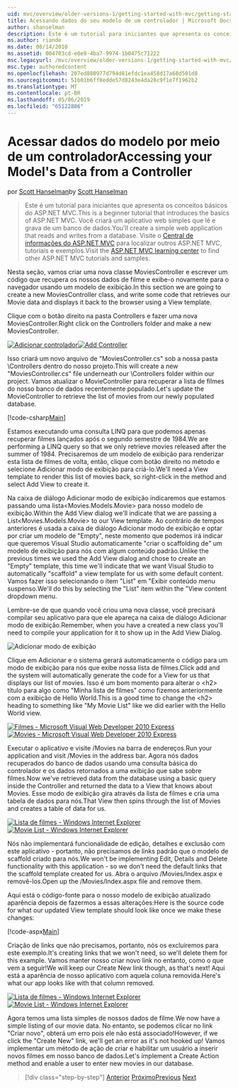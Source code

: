 ```yaml
---
uid: mvc/overview/older-versions-1/getting-started-with-mvc/getting-started-with-mvc-part5
title: Acessando dados do seu modelo de um controlador | Microsoft Docs
author: shanselman
description: Este é um tutorial para iniciantes que apresenta os conceitos básicos do ASP.NET MVC. Crie um aplicativo web simples que lê e grava de um banco de dados.
ms.author: riande
ms.date: 08/14/2010
ms.assetid: 004703cd-e0e9-4ba7-9974-1b0475c71222
msc.legacyurl: /mvc/overview/older-versions-1/getting-started-with-mvc/getting-started-with-mvc-part5
msc.type: authoredcontent
ms.openlocfilehash: 207ed880977d794d81efdc1ea458d17a68d501d8
ms.sourcegitcommit: 51b01b6ff8edde57d8243e4da28c9f1e7f1962b2
ms.translationtype: MT
ms.contentlocale: pt-BR
ms.lasthandoff: 05/06/2019
ms.locfileid: "65122886"
---
```

# <a name="accessing-your-models-data-from-a-controller"></a><span data-ttu-id="20d8c-104">Acessar dados do modelo por meio de um controlador</span><span class="sxs-lookup"><span data-stu-id="20d8c-104">Accessing your Model's Data from a Controller</span></span>

<span data-ttu-id="20d8c-105">por [Scott Hanselman](https://github.com/shanselman)</span><span class="sxs-lookup"><span data-stu-id="20d8c-105">by [Scott Hanselman](https://github.com/shanselman)</span></span>

> <span data-ttu-id="20d8c-106">Este é um tutorial para iniciantes que apresenta os conceitos básicos do ASP.NET MVC.</span><span class="sxs-lookup"><span data-stu-id="20d8c-106">This is a beginner tutorial that introduces the basics of ASP.NET MVC.</span></span> <span data-ttu-id="20d8c-107">Você criará um aplicativo web simples que lê e grava de um banco de dados.</span><span class="sxs-lookup"><span data-stu-id="20d8c-107">You'll create a simple web application that reads and writes from a database.</span></span> <span data-ttu-id="20d8c-108">Visite o [Central de informações do ASP.NET MVC](../../../index.md) para localizar outros ASP.NET MVC, tutoriais e exemplos.</span><span class="sxs-lookup"><span data-stu-id="20d8c-108">Visit the [ASP.NET MVC learning center](../../../index.md) to find other ASP.NET MVC tutorials and samples.</span></span>

<span data-ttu-id="20d8c-109">Nesta seção, vamos criar uma nova classe MoviesController e escrever um código que recupera os nossos dados de filme e exibe-o novamente para o navegador usando um modelo de exibição.</span><span class="sxs-lookup"><span data-stu-id="20d8c-109">In this section we are going to create a new MoviesController class, and write some code that retrieves our Movie data and displays it back to the browser using a View template.</span></span>

<span data-ttu-id="20d8c-110">Clique com o botão direito na pasta Controllers e fazer uma nova MoviesController.</span><span class="sxs-lookup"><span data-stu-id="20d8c-110">Right click on the Controllers folder and make a new MoviesController.</span></span>

<span data-ttu-id="20d8c-111">[![Adicionar controlador](getting-started-with-mvc-part5/_static/image2.png)](getting-started-with-mvc-part5/_static/image1.png)</span><span class="sxs-lookup"><span data-stu-id="20d8c-111">[![Add Controller](getting-started-with-mvc-part5/_static/image2.png)](getting-started-with-mvc-part5/_static/image1.png)</span></span>

<span data-ttu-id="20d8c-112">Isso criará um novo arquivo de "MoviesController.cs" sob a nossa pasta \Controllers dentro do nosso projeto.</span><span class="sxs-lookup"><span data-stu-id="20d8c-112">This will create a new "MoviesController.cs" file underneath our \Controllers folder within our project.</span></span> <span data-ttu-id="20d8c-113">Vamos atualizar o MovieController para recuperar a lista de filmes do nosso banco de dados recentemente populado.</span><span class="sxs-lookup"><span data-stu-id="20d8c-113">Let's update the MovieController to retrieve the list of movies from our newly populated database.</span></span>

[!code-csharp[Main](getting-started-with-mvc-part5/samples/sample1.cs)]

<span data-ttu-id="20d8c-114">Estamos executando uma consulta LINQ para que podemos apenas recuperar filmes lançados após o segundo semestre de 1984.</span><span class="sxs-lookup"><span data-stu-id="20d8c-114">We are performing a LINQ query so that we only retrieve movies released after the summer of 1984.</span></span> <span data-ttu-id="20d8c-115">Precisaremos de um modelo de exibição para renderizar esta lista de filmes de volta, então, clique com botão direito no método e selecione Adicionar modo de exibição para criá-lo.</span><span class="sxs-lookup"><span data-stu-id="20d8c-115">We'll need a View template to render this list of movies back, so right-click in the method and select Add View to create it.</span></span>

<span data-ttu-id="20d8c-116">Na caixa de diálogo Adicionar modo de exibição indicaremos que estamos passando uma lista&lt;Movies.Models.Movie&gt; para nosso modelo de exibição.</span><span class="sxs-lookup"><span data-stu-id="20d8c-116">Within the Add View dialog we'll indicate that we are passing a List&lt;Movies.Models.Movie&gt; to our View template.</span></span> <span data-ttu-id="20d8c-117">Ao contrário de tempos anteriores é usada a caixa de diálogo Adicionar modo de exibição e optar por criar um modelo de "Empty", neste momento que podemos irá indicar que queremos Visual Studio automaticamente "criar o scaffolding de" um modelo de exibição para nós com algum conteúdo padrão.</span><span class="sxs-lookup"><span data-stu-id="20d8c-117">Unlike the previous times we used the Add View dialog and chose to create an "Empty" template, this time we'll indicate that we want Visual Studio to automatically "scaffold" a view template for us with some default content.</span></span> <span data-ttu-id="20d8c-118">Vamos fazer isso selecionando o item "List" em "Exibir conteúdo menu suspenso.</span><span class="sxs-lookup"><span data-stu-id="20d8c-118">We'll do this by selecting the "List" item within the "View content dropdown menu.</span></span>

<span data-ttu-id="20d8c-119">Lembre-se de que quando você criou uma nova classe, você precisará compilar seu aplicativo para que ele apareça na caixa de diálogo Adicionar modo de exibição.</span><span class="sxs-lookup"><span data-stu-id="20d8c-119">Remember, when you have a created a new class you'll need to compile your application for it to show up in the Add View Dialog.</span></span>

![Adicionar modo de exibição](getting-started-with-mvc-part5/_static/image3.png)

<span data-ttu-id="20d8c-121">Clique em Adicionar e o sistema gerará automaticamente o código para um modo de exibição para nós que exibe nossa lista de filmes.</span><span class="sxs-lookup"><span data-stu-id="20d8c-121">Click add and the system will automatically generate the code for a View for us that displays our list of movies.</span></span> <span data-ttu-id="20d8c-122">Isso é um bom momento para alterar o &lt;h2&gt; título para algo como "Minha lista de filmes" como fizemos anteriormente com a exibição de Hello World.</span><span class="sxs-lookup"><span data-stu-id="20d8c-122">This is a good time to change the &lt;h2&gt; heading to something like "My Movie List" like we did earlier with the Hello World view.</span></span>

<span data-ttu-id="20d8c-123">[![Filmes - Microsoft Visual Web Developer 2010 Express](getting-started-with-mvc-part5/_static/image5.png)](getting-started-with-mvc-part5/_static/image4.png)</span><span class="sxs-lookup"><span data-stu-id="20d8c-123">[![Movies - Microsoft Visual Web Developer 2010 Express](getting-started-with-mvc-part5/_static/image5.png)](getting-started-with-mvc-part5/_static/image4.png)</span></span>

<span data-ttu-id="20d8c-124">Executar o aplicativo e visite /Movies na barra de endereços.</span><span class="sxs-lookup"><span data-stu-id="20d8c-124">Run your application and visit /Movies in the address bar.</span></span> <span data-ttu-id="20d8c-125">Agora nós dados recuperados do banco de dados usando uma consulta básica do controlador e os dados retornados a uma exibição que sabe sobre filmes.</span><span class="sxs-lookup"><span data-stu-id="20d8c-125">Now we've retrieved data from the database using a basic query inside the Controller and returned the data to a View that knows about Movies.</span></span> <span data-ttu-id="20d8c-126">Esse modo de exibição gira através da lista de filmes e cria uma tabela de dados para nós.</span><span class="sxs-lookup"><span data-stu-id="20d8c-126">That View then spins through the list of Movies and creates a table of data for us.</span></span>

<span data-ttu-id="20d8c-127">[![Lista de filmes - Windows Internet Explorer](getting-started-with-mvc-part5/_static/image7.png)](getting-started-with-mvc-part5/_static/image6.png)</span><span class="sxs-lookup"><span data-stu-id="20d8c-127">[![Movie List - Windows Internet Explorer](getting-started-with-mvc-part5/_static/image7.png)](getting-started-with-mvc-part5/_static/image6.png)</span></span>

<span data-ttu-id="20d8c-128">Nós não implementará funcionalidade de edição, detalhes e exclusão com este aplicativo - portanto, não precisamos de links padrão que o modelo de scaffold criado para nós.</span><span class="sxs-lookup"><span data-stu-id="20d8c-128">We won't be implementing Edit, Details and Delete functionality with this application - so we don't need the default links that the scaffold template created for us.</span></span> <span data-ttu-id="20d8c-129">Abra o arquivo /Movies/Index.aspx e removê-los.</span><span class="sxs-lookup"><span data-stu-id="20d8c-129">Open up the /Movies/Index.aspx file and remove them.</span></span>

<span data-ttu-id="20d8c-130">Aqui está o código-fonte para o nosso modelo de exibição atualizado aparência depois de fazermos a essas alterações:</span><span class="sxs-lookup"><span data-stu-id="20d8c-130">Here is the source code for what our updated View template should look like once we make these changes:</span></span>

[!code-aspx[Main](getting-started-with-mvc-part5/samples/sample2.aspx)]

<span data-ttu-id="20d8c-131">Criação de links que não precisamos, portanto, nós os excluiremos para este exemplo.</span><span class="sxs-lookup"><span data-stu-id="20d8c-131">It's creating links that we won't need, so we'll delete them for this example.</span></span> <span data-ttu-id="20d8c-132">Vamos manter nosso criar novo link no entanto, como o que vem a seguir!</span><span class="sxs-lookup"><span data-stu-id="20d8c-132">We will keep our Create New link though, as that's next!</span></span> <span data-ttu-id="20d8c-133">Aqui está a aparência de nosso aplicativo com aquela coluna removida.</span><span class="sxs-lookup"><span data-stu-id="20d8c-133">Here's what our app looks like with that column removed.</span></span>

<span data-ttu-id="20d8c-134">[![Lista de filmes - Windows Internet Explorer](getting-started-with-mvc-part5/_static/image9.png)](getting-started-with-mvc-part5/_static/image8.png)</span><span class="sxs-lookup"><span data-stu-id="20d8c-134">[![Movie List - Windows Internet Explorer](getting-started-with-mvc-part5/_static/image9.png)](getting-started-with-mvc-part5/_static/image8.png)</span></span>

<span data-ttu-id="20d8c-135">Agora temos uma lista simples de nossos dados de filme.</span><span class="sxs-lookup"><span data-stu-id="20d8c-135">We now have a simple listing of our movie data.</span></span> <span data-ttu-id="20d8c-136">No entanto, se podemos clicar no link "Criar novo", obterá um erro pois ele não está associado!</span><span class="sxs-lookup"><span data-stu-id="20d8c-136">However, if we click the "Create New" link, we'll get an error as it's not hooked up!</span></span> <span data-ttu-id="20d8c-137">Vamos implementar um método de ação de criar e habilitar um usuário a inserir novos filmes em nosso banco de dados.</span><span class="sxs-lookup"><span data-stu-id="20d8c-137">Let's implement a Create Action method and enable a user to enter new movies in our database.</span></span>

> [!div class="step-by-step"]
> <span data-ttu-id="20d8c-138">[Anterior](getting-started-with-mvc-part4.md)
> [Próximo](getting-started-with-mvc-part6.md)</span><span class="sxs-lookup"><span data-stu-id="20d8c-138">[Previous](getting-started-with-mvc-part4.md)
[Next](getting-started-with-mvc-part6.md)</span></span>
